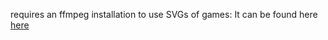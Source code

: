 requires an ffmpeg installation to use SVGs of games: It can be found here [here](https://www.ffmpeg.org)